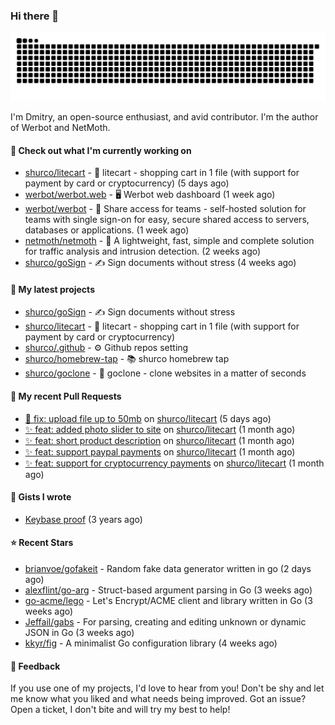 ### Hi there 👋

![](https://github.com/shurco/shurco/raw/output/github-contribution-grid-snake.svg)

I'm Dmitry, an open-source enthusiast, and avid contributor. I'm the author of Werbot and NetMoth. 

#### 👷 Check out what I'm currently working on

- [shurco/litecart](https://github.com/shurco/litecart) - 🛒 litecart - shopping cart in 1 file (with support for payment by card or cryptocurrency) (5 days ago)
- [werbot/werbot.web](https://github.com/werbot/werbot.web) - 🖥  Werbot web dashboard (1 week ago)
- [werbot/werbot](https://github.com/werbot/werbot) - 🔑 Share access for teams - self-hosted solution for teams with single sign-on for easy, secure shared access to servers, databases or applications. (1 week ago)
- [netmoth/netmoth](https://github.com/netmoth/netmoth) - 🚀 A lightweight, fast, simple and complete solution for traffic analysis and intrusion detection. (2 weeks ago)
- [shurco/goSign](https://github.com/shurco/goSign) - ✍️ Sign documents without stress (4 weeks ago)

#### 🌱 My latest projects

- [shurco/goSign](https://github.com/shurco/goSign) - ✍️ Sign documents without stress
- [shurco/litecart](https://github.com/shurco/litecart) - 🛒 litecart - shopping cart in 1 file (with support for payment by card or cryptocurrency)
- [shurco/.github](https://github.com/shurco/.github) - ⚙️ Github repos setting
- [shurco/homebrew-tap](https://github.com/shurco/homebrew-tap) - 📚 shurco homebrew tap
- [shurco/goclone](https://github.com/shurco/goclone) - 🌱 goclone - clone websites in a matter of seconds

#### 🔨 My recent Pull Requests

- [🐞 fix: upload file up to 50mb](https://github.com/shurco/litecart/pull/82) on [shurco/litecart](https://github.com/shurco/litecart) (5 days ago)
- [✨ feat: added photo slider to site](https://github.com/shurco/litecart/pull/71) on [shurco/litecart](https://github.com/shurco/litecart) (1 month ago)
- [✨ feat: short product description](https://github.com/shurco/litecart/pull/70) on [shurco/litecart](https://github.com/shurco/litecart) (1 month ago)
- [✨ feat: support paypal payments](https://github.com/shurco/litecart/pull/69) on [shurco/litecart](https://github.com/shurco/litecart) (1 month ago)
- [✨ feat: support for cryptocurrency payments](https://github.com/shurco/litecart/pull/65) on [shurco/litecart](https://github.com/shurco/litecart) (1 month ago)

#### 📓 Gists I wrote

- [Keybase proof](https://gist.github.com/959752bb9b046d792e71ca185f48d641) (3 years ago)

#### ⭐ Recent Stars

- [brianvoe/gofakeit](https://github.com/brianvoe/gofakeit) - Random fake data generator written in go (2 days ago)
- [alexflint/go-arg](https://github.com/alexflint/go-arg) - Struct-based argument parsing in Go (3 weeks ago)
- [go-acme/lego](https://github.com/go-acme/lego) - Let&#39;s Encrypt/ACME client and library written in Go (3 weeks ago)
- [Jeffail/gabs](https://github.com/Jeffail/gabs) - For parsing, creating and editing unknown or dynamic JSON in Go (3 weeks ago)
- [kkyr/fig](https://github.com/kkyr/fig) - A minimalist Go configuration library (4 weeks ago)

#### 💬 Feedback

If you use one of my projects, I'd love to hear from you! Don't be shy and let me know what you liked
and what needs being improved. Got an issue? Open a ticket, I don't bite and will try my best to help!
